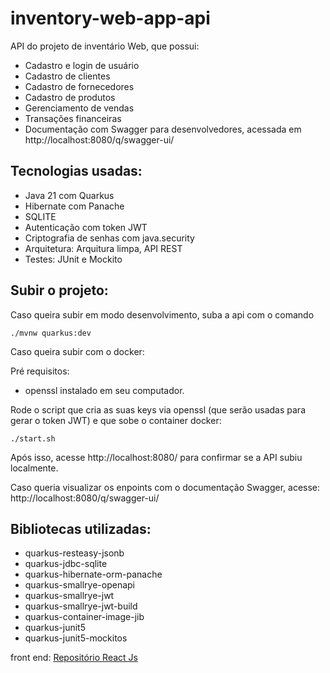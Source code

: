 # inventory-web-app-api

API do projeto de inventário Web, que possui: 
 - Cadastro e login de usuário
 - Cadastro de clientes
 - Cadastro de fornecedores 
 - Cadastro de produtos
 - Gerenciamento de vendas
 - Transações financeiras
 - Documentação com Swagger para desenvolvedores, acessada em http://localhost:8080/q/swagger-ui/

## Tecnologias usadas: 
- Java 21 com Quarkus
- Hibernate com Panache
- SQLITE
- Autenticação com token JWT
- Criptografia de senhas com java.security
- Arquitetura: Arquitura limpa, API REST
- Testes: JUnit e Mockito

## Subir o projeto:
Caso queira subir em modo desenvolvimento, suba a api com o comando 
```
./mvnw quarkus:dev
```

Caso queira subir com o docker:

Pré requisitos: 
- openssl instalado em seu computador.

Rode o script que cria as suas keys via openssl (que serão usadas para gerar o token JWT) e que sobe o container docker:
```
./start.sh
```

Após isso, acesse http://localhost:8080/ para confirmar se a API subiu localmente.

Caso queria visualizar os enpoints com o documentação Swagger, acesse:
http://localhost:8080/q/swagger-ui/


## Bibliotecas utilizadas:
- quarkus-resteasy-jsonb
- quarkus-jdbc-sqlite
- quarkus-hibernate-orm-panache
- quarkus-smallrye-openapi
- quarkus-smallrye-jwt
- quarkus-smallrye-jwt-build
- quarkus-container-image-jib
- quarkus-junit5
- quarkus-junit5-mockitos

front end: 
[Repositório React Js](https://github.com/gustavokra/inventarioweb)